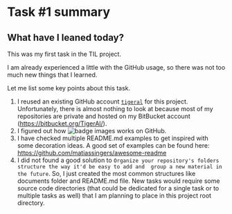# Task #1 summary

## What have I leaned today?

This was my first task in the TIL project. 

I am already experienced a little with the GitHub usage, so there was not too much new things that I learned.

Let me list some key points about this task.

1. I reused an existing GitHub account [`tigeral`](https://github.com/tigeral) for this project. 
   Unfortunately, there is almost nothing to look at because most of my repositories are private and hosted on my 
   BitBucket account (https://bitbucket.org/TigerAl/).
2. I figured out how 
   ![badge images](https://img.shields.io/badge/badge-images-green?link=https://github.com/badges/shields) 
   works on GitHub.
3. I have checked multiple README.md examples to get inspired with some decoration ideas. 
   A good set of examples can be found here: https://github.com/matiassingers/awesome-readme
4. I did not found a good solution to `Organize your repository's folders structure the way it'd be easy to add and 
   group a new material in the future`.
   So, I just created the most common structures like documents folder and README.md file. 
   New tasks would require some source code directories (that could be dedicated for a single task or to multiple 
   tasks as well) that I am planning to place in this project root directory.
